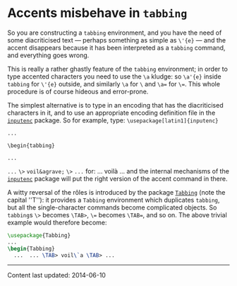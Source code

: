 # Accents misbehave in `tabbing`

So you are constructing a `tabbing` environment, and you
have the need of some diacriticised text&nbsp;&mdash; perhaps something as simple
as `\'{e}`&nbsp;&mdash; and the accent disappears because it has been
interpreted as a `tabbing` command, and everything goes
wrong.

This is really a rather ghastly feature of the `tabbing`
environment; in order to type accented characters you need to use the
`\a` kludge: so `\a'{e}` inside `tabbing` for
`\'{e}` outside, and similarly `\a` for `\` and `\a=`
for `\=`.  This whole procedure is of course hideous and
error-prone.

The simplest alternative is to type in an encoding that has the
diacriticised characters in it, and to use an appropriate encoding
definition file in the [`inputenc`](https://ctan.org/pkg/inputenc) package.  So for example,
type:
  `\usepackage[latin1]{inputenc}`

  `...`

  `\begin{tabbing}`

  `...`

  `...` `\>` `voil&agrave;` `\>` `...`
for:
  &hellip;
voil&agrave;
&hellip;
and the internal mechanisms of the [`inputenc`](https://ctan.org/pkg/inputenc) package will put
the right version of the accent command in there.

A witty reversal of the r&ocirc;les is introduced by the package
[`Tabbing`](https://ctan.org/pkg/Tabbing) (note the capital ''T''): it provides a
`Tabbing` environment which duplicates
`tabbing`, but all the single-character commands become
complicated objects.  So `tabbing`s `\>` becomes
`\TAB>`, `\=` becomes `\TAB=`, and so on.  The above trivial
example would therefore become:
```latex
\usepackage{Tabbing}
...
\begin{Tabbing}
  ...  ... \TAB> voil\`a \TAB> ...
```


----

Content last updated: 2014-06-10
